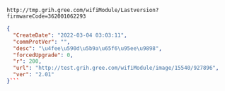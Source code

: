 `http://tmp.grih.gree.com/wifiModule/Lastversion?firmwareCode=362001062293`

```json
{
  "CreateDate": "2022-03-04 03:03:11",
  "commProtVer": "",
  "desc": "\u4fee\u590d\u5b9a\u65f6\u95ee\u9898",
  "forcedUpgrade": 0,
  "r": 200,
  "url": "http://test.grih.gree.com/wifiModule/image/15540/927896",
  "ver": "2.01"
}```